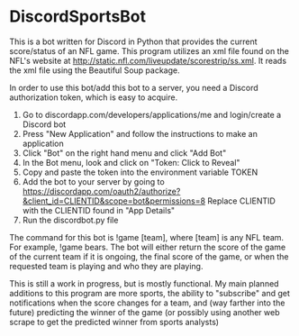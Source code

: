 # DiscordSportsBot
This is a bot written for Discord in Python that provides the current score/status of an NFL game.
This program utilizes an xml file found on the NFL's website at http://static.nfl.com/liveupdate/scorestrip/ss.xml.
It reads the xml file using the Beautiful Soup package.

In order to use this bot/add this bot to a server, you need a Discord authorization token, which is easy to acquire.
1) Go to discordapp.com/developers/applications/me and login/create a Discord bot
2) Press "New Application" and follow the instructions to make an application
3) Click "Bot" on the right hand menu and click "Add Bot"
4) In the Bot menu, look and click on "Token: Click to Reveal"
5) Copy and paste the token into the environment variable TOKEN
6) Add the bot to your server by going to https://discordapp.com/oauth2/authorize?&client_id=CLIENTID&scope=bot&permissions=8
   Replace CLIENTID with the CLIENTID found in "App Details"
7) Run the discordbot.py file

The command for this bot is !game [team], where [team] is any NFL team. For example, !game bears.
The bot will either return the score of the game of the current team if it is ongoing, the final score of the game, or when the requested 
team is playing and who they are playing.

This is still a work in progress, but is mostly functional.
My main planned additions to this program are more sports, the ability to "subscribe" and get notifications when the score changes for a team,
and (way farther into the future) predicting the winner of the game (or possibly using another web scrape to get the predicted winner from sports analysts)

